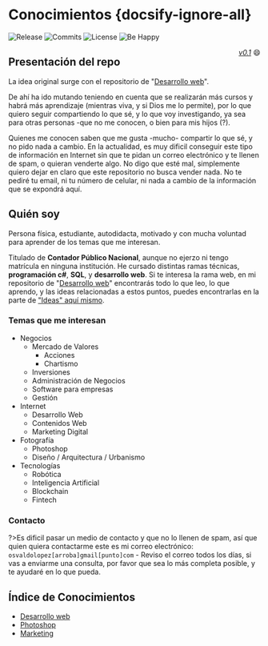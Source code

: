 # Conocimientos {docsify-ignore-all}

![Release](https://badgen.net/github/release/sidval/conocimientos) ![Commits](https://badgen.net/github/commits/sidval/conocimientos) ![License](https://badgen.net/github/license/sidval/conocimientos) ![Be Happy](https://badgen.net/badge/be/happy%20%E2%98%85%E2%98%85%E2%98%85%E2%98%85%E2%98%86/green)<div align="right" style="float:right;"><i><a href="https://github.com/SidVal/conocimientos/releases" target="_new">v0.1</a></i> :smile: </div>

## Presentación del repo

La idea original surge con el repositorio de "[Desarrollo web](https://sidval.github.io/dev.web/#/)".

De ahí ha ido mutando teniendo en cuenta que se realizarán más cursos y habrá más aprendizaje (mientras viva, y si Dios me lo permite), por lo que quiero seguir compartiendo lo que sé, y lo que voy investigando, ya sea para otras personas -que no me conocen, o bien para mis hijos (?).

Quienes me conocen saben que me gusta -mucho- compartir lo que sé, y no pido nada a cambio.
En la actualidad, es muy dificil conseguir este tipo de información en Internet sin que te pidan un correo electrónico y te llenen de spam, o quieran venderte algo. No digo que esté mal, simplemente quiero dejar en claro que este repositorio no busca vender nada. No te pediré tu email, ni tu número de celular, ni nada a cambio de la información que se expondrá aquí.

## Quién soy

Persona física, estudiante, autodidacta, motivado y con mucha voluntad para aprender de los temas que me interesan.

Titulado de **Contador Público Nacional**, aunque no ejerzo ni tengo matrícula en ninguna institución.
He cursado distintas ramas técnicas, **programación c#**, **SQL**, y **desarrollo web**. Si te interesa la rama web, en mi repositorio de "[Desarrollo web](https://sidval.github.io/dev.web/#/)" encontrarás todo lo que leo, lo que aprendo, y las ideas relacionadas a estos puntos, puedes encontrarlas en la parte de ["Ideas" aquí mismo](/ideas/#contenido-web).

### Temas que me interesan

- Negocios
  - Mercado de Valores
    - Acciones
    - Chartismo
  - Inversiones
  - Administración de Negocios
  - Software para empresas
  - Gestión
- Internet
  - Desarrollo Web
  - Contenidos Web
  - Marketing Digital
- Fotografía
  - Photoshop
  - Diseño / Arquitectura / Urbanismo
- Tecnologías
  - Robótica
  - Inteligencia Artificial
  - Blockchain
  - Fintech

### Contacto

?>Es dificil pasar un medio de contacto y que no lo llenen de spam, así que quien quiera contactarme este es mi correo electrónico: `osvaldolopez[arroba]gmail[punto]com` - Reviso el correo todos los días, si vas a enviarme una consulta, por favor que sea lo más completa posible, y te ayudaré en lo que pueda.

## Índice de Conocimientos

- [Desarrollo web](https://sidval.github.io/dev.web/)
- [Photoshop](/cursos/photoshop/)
- [Marketing](/cursos/marketing/)

